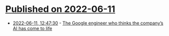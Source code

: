 # [Published on 2022-06-11](index.md)

* [2022-06-11, 12:47:30](https://news.ycombinator.com/item?id=31704063) - [The Google engineer who thinks the company’s AI has come to life](https://www.washingtonpost.com/technology/2022/06/11/google-ai-lamda-blake-lemoine/)
